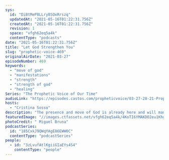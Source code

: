```yaml
---
sys:
  id: "DiBtMeP8LLry8SOxRrszq"
  updatedAt: "2021-05-16T01:22:31.756Z"
  createdAt: "2021-05-16T01:22:31.756Z"
  revision: 1
  space: "vfgh62eq5a4k"
  contentType: "podcasts"
date: "2021-05-16T01:22:31.756Z"
title: "Let God Strengthen You"
slug: "prophetic-voice-469"
originalAirDate: "2021-03-27"
episodeNumber: 469
keywords:
  - "move of god"
  - "manifestations"
  - "strength"
  - "strength of god"
  - "healing"
Series: "The Prophetic Voice of Our Time"
audioLink: "https://episodes.castos.com/propheticvoice/03-27-28-21-Prophetic-Voice-of-our-Time-[mixdown]-01.mp3"
hosts:
  - "Cristina Sosso"
description: "The presence and move of God is already here and will manifest once those ready and trained increase in number-- let one of them be you. Let God be the Lord in every decision you make, and let Him strengthen you so you can overcome the challenges of our time. Realize who you are in Him."
featuredImage: "//images.ctfassets.net/vfgh62eq5a4k/4KoTI6YMAKDO2eu1Khg2zv/f28e556cfb90e18ad39ff932d85774fe/miguel-bruna-TzVN0xQhWaQ-unsplash__1_.jpg"
photoCredit: " Miguel Bruna"
podcastSeries:
  id: "185CxkJ9QWqYAgE86EWWOC"
  contentType: "podcastSeries"
people:
  - id: "3zLvufAtlKgiiGIaEYs4S4"
    contentType: "people"
---
```

